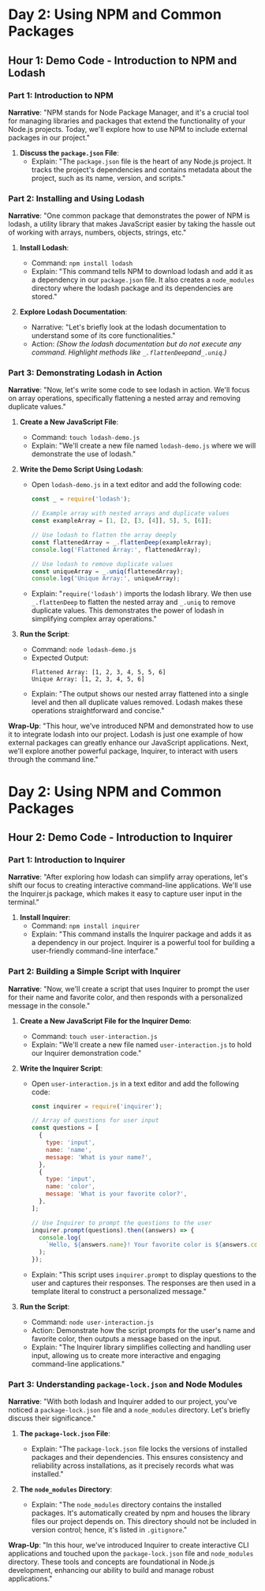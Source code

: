 # Day 2: Using NPM and Common Packages

<!--! Hour 1 -->

## Hour 1: Demo Code - Introduction to NPM and Lodash

### Part 1: Introduction to NPM

**Narrative**: "NPM stands for Node Package Manager, and it's a crucial tool for managing libraries and packages that extend the functionality of your Node.js projects. Today, we'll explore how to use NPM to include external packages in our project."

1. **Discuss the `package.json` File**:
   - Explain: "The `package.json` file is the heart of any Node.js project. It tracks the project's dependencies and contains metadata about the project, such as its name, version, and scripts."

### Part 2: Installing and Using Lodash

**Narrative**: "One common package that demonstrates the power of NPM is lodash, a utility library that makes JavaScript easier by taking the hassle out of working with arrays, numbers, objects, strings, etc."

1. **Install Lodash**:

   - Command: `npm install lodash`
   - Explain: "This command tells NPM to download lodash and add it as a dependency in our `package.json` file. It also creates a `node_modules` directory where the lodash package and its dependencies are stored."

2. **Explore Lodash Documentation**:
   - Narrative: "Let's briefly look at the lodash documentation to understand some of its core functionalities."
   - Action: _(Show the lodash documentation but do not execute any command. Highlight methods like `_.flattenDeep`and`_.uniq`.)_

### Part 3: Demonstrating Lodash in Action

**Narrative**: "Now, let's write some code to see lodash in action. We'll focus on array operations, specifically flattening a nested array and removing duplicate values."

1. **Create a New JavaScript File**:

   - Command: `touch lodash-demo.js`
   - Explain: "We'll create a new file named `lodash-demo.js` where we will demonstrate the use of lodash."

2. **Write the Demo Script Using Lodash**:

   - Open `lodash-demo.js` in a text editor and add the following code:

     ```js
     const _ = require('lodash');

     // Example array with nested arrays and duplicate values
     const exampleArray = [1, [2, [3, [4]], 5], 5, [6]];

     // Use lodash to flatten the array deeply
     const flattenedArray = _.flattenDeep(exampleArray);
     console.log('Flattened Array:', flattenedArray);

     // Use lodash to remove duplicate values
     const uniqueArray = _.uniq(flattenedArray);
     console.log('Unique Array:', uniqueArray);
     ```

   - Explain: "`require('lodash')` imports the lodash library. We then use `_.flattenDeep` to flatten the nested array and `_.uniq` to remove duplicate values. This demonstrates the power of lodash in simplifying complex array operations."

3. **Run the Script**:
   - Command: `node lodash-demo.js`
   - Expected Output:
     ```
     Flattened Array: [1, 2, 3, 4, 5, 5, 6]
     Unique Array: [1, 2, 3, 4, 5, 6]
     ```
   - Explain: "The output shows our nested array flattened into a single level and then all duplicate values removed. Lodash makes these operations straightforward and concise."

**Wrap-Up**: "This hour, we've introduced NPM and demonstrated how to use it to integrate lodash into our project. Lodash is just one example of how external packages can greatly enhance our JavaScript applications. Next, we'll explore another powerful package, Inquirer, to interact with users through the command line."

<!--! Hour 2  -->

# Day 2: Using NPM and Common Packages

## Hour 2: Demo Code - Introduction to Inquirer

### Part 1: Introduction to Inquirer

**Narrative**: "After exploring how lodash can simplify array operations, let's shift our focus to creating interactive command-line applications. We'll use the Inquirer.js package, which makes it easy to capture user input in the terminal."

1. **Install Inquirer**:
   - Command: `npm install inquirer`
   - Explain: "This command installs the Inquirer package and adds it as a dependency in our project. Inquirer is a powerful tool for building a user-friendly command-line interface."

### Part 2: Building a Simple Script with Inquirer

**Narrative**: "Now, we'll create a script that uses Inquirer to prompt the user for their name and favorite color, and then responds with a personalized message in the console."

1. **Create a New JavaScript File for the Inquirer Demo**:

   - Command: `touch user-interaction.js`
   - Explain: "We'll create a new file named `user-interaction.js` to hold our Inquirer demonstration code."

2. **Write the Inquirer Script**:

   - Open `user-interaction.js` in a text editor and add the following code:

     ```js
     const inquirer = require('inquirer');

     // Array of questions for user input
     const questions = [
       {
         type: 'input',
         name: 'name',
         message: 'What is your name?',
       },
       {
         type: 'input',
         name: 'color',
         message: 'What is your favorite color?',
       },
     ];

     // Use Inquirer to prompt the questions to the user
     inquirer.prompt(questions).then((answers) => {
       console.log(
         `Hello, ${answers.name}! Your favorite color is ${answers.color}.`
       );
     });
     ```

   - Explain: "This script uses `inquirer.prompt` to display questions to the user and captures their responses. The responses are then used in a template literal to construct a personalized message."

3. **Run the Script**:
   - Command: `node user-interaction.js`
   - Action: Demonstrate how the script prompts for the user's name and favorite color, then outputs a message based on the input.
   - Explain: "The Inquirer library simplifies collecting and handling user input, allowing us to create more interactive and engaging command-line applications."

### Part 3: Understanding `package-lock.json` and Node Modules

**Narrative**: "With both lodash and Inquirer added to our project, you've noticed a `package-lock.json` file and a `node_modules` directory. Let's briefly discuss their significance."

1. **The `package-lock.json` File**:

   - Explain: "The `package-lock.json` file locks the versions of installed packages and their dependencies. This ensures consistency and reliability across installations, as it precisely records what was installed."

2. **The `node_modules` Directory**:
   - Explain: "The `node_modules` directory contains the installed packages. It's automatically created by npm and houses the library files our project depends on. This directory should not be included in version control; hence, it's listed in `.gitignore`."

**Wrap-Up**: "In this hour, we've introduced Inquirer to create interactive CLI applications and touched upon the `package-lock.json` file and `node_modules` directory. These tools and concepts are foundational in Node.js development, enhancing our ability to build and manage robust applications."
